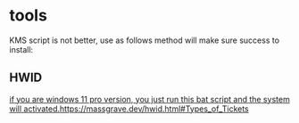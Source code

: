 # tools
KMS script is not better, use as follows method will make sure success to install:

## HWID

[if you are windows 11 pro version, you just run this bat script and the system will activated.](https://massgrave.dev/hwid.html#Types_of_Tickets)https://massgrave.dev/hwid.html#Types_of_Tickets
